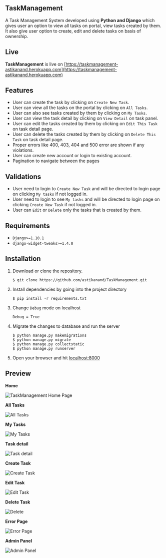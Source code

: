 TaskManagement
------------------------------
A Task Management System developed using **Python and Django** which gives user an option to view all tasks on portal, view tasks created by them. It also give user option to create, edit and delete tasks on basis of ownership.

Live
------------------------------
**TaskManagement** is live on [https://taskmanagement-astikanand.herokuapp.com](https://taskmanagement-astikanand.herokuapp.com)


Features
------------------------------
* User can create the task by clicking on `Create New Task`.
* User can view all the tasks on the portal by clicking on `All Tasks`.
* User can also see tasks created by them by clicking on `My Tasks`.
* User can view the task detail by clicking on `View Detail` on task panel.
* User can edit the tasks created by them by clicking on `Edit This Task` on task detail page.
* User can delete the tasks created by them by clicking on `Delete This Task` on task detail page.
* Proper errors like 400, 403, 404 and 500 error are shown if any violations.
* User can create new account or login to existing account.
* Pagination to navigate between the pages 


Validations
------------------------------
* User need to login to `Create New Task` and will be directed to login page on clicking `My tasks` if not logged in.
* User need to login to  see `My tasks` and will be directed to login page on clicking `Create New Task` if not logged in.
* User can `Edit` or `Delete` only the tasks that is created by them.


Requirements
------------------------------

* ``Django>=1.10.1``
* ``django-widget-tweaks>=1.4.0``


Installation
------------------------------

1. Download or clone the repository.
    
    ```
    $ git clone https://github.com/astikanand/TaskManagement.git
    ```

2. Install dependencies by going into the project directory

    ```
    $ pip install -r requirements.txt
    ```
    
3. Change `Debug` mode on localhost

    ```
    Debug = True
    ```

4. Migrate the changes to database and run the server

    ```
    $ python manage.py makemigrations
    $ python manage.py migrate
    $ python manage.py collectstatic
    $ python manage.py runserver
    ```

5. Open your browser and hit [localhost:8000](http://localhost:8000/) 
    

Preview
------------------------------

**Home**

![TaskManagement Home Page](https://i.imgur.com/p0W0MUV.png)




**All Tasks**

![All Tasks](https://i.imgur.com/LKDCkgd.png)




**My Tasks**

![My Tasks](https://i.imgur.com/TNgMEix.png)





**Task detail**

![Task detail](https://i.imgur.com/vDTgUlZ.png)




**Create Task**

![Create Task](https://i.imgur.com/tmmRxq9.png)



**Edit Task**

![Edit Task](https://i.imgur.com/tsn793n.png)



**Delete Task**

![Delete](https://i.imgur.com/zE3ZYeG.png)




**Error Page**

![Error Page](https://i.imgur.com/Wou01d6.png)




**Admin Panel**

![Admin Panel](https://i.imgur.com/BNWeMCu.png)





